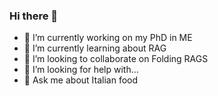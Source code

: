 ### Hi there 👋



- 🔭 I’m currently working on my PhD in ME
- 🌱 I’m currently learning about RAG
- 👯 I’m looking to collaborate on Folding RAGS
- 🤔 I’m looking for help with...  
- 💬 Ask me about Italian food
  

